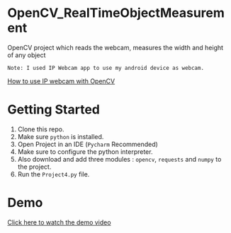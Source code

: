 # OpenCV_RealTimeObjectMeasurement
 OpenCV project which reads the webcam, measures the width and height of any object
 
  `Note: I used IP Webcam app to use my android device as webcam.`
 
 [How to use IP webcam with OpenCV](https://stackoverflow.com/questions/49978705/access-ip-camera-in-python-opencv)
 
# Getting Started
1. Clone this repo.
1. Make sure `python` is installed.
1. Open Project in an IDE (`Pycharm` Recommended)
1. Make sure to configure the python interpreter.
1. Also download and add three modules : `opencv`, `requests` and `numpy` to the project.
1. Run the `Project4.py` file.

# Demo
[Click here to watch the demo video](https://raw.githubusercontent.com/Tavishi123-singh/OpenCV_RealTimeObjectMeasurement/master/Project4.mp4)

